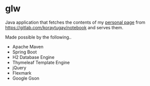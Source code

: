 # glw

Java application that fetches the contents of my [personal page](www.koraytugay.com) from https://gitlab.com/koraytugay/notebook and serves them.

Made possible by the following..
- Apache Maven
- Spring Boot
- H2 Database Engine
- Thymeleaf Template Engine
- jQuery
- Flexmark
- Google Gson
